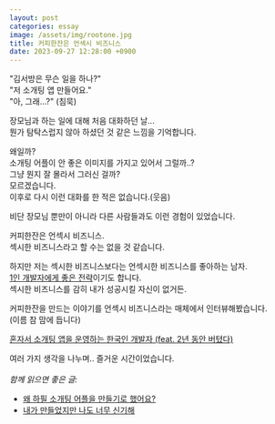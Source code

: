 ```yaml
---
layout: post
categories: essay
image: /assets/img/rootone.jpg
title: 커피한잔은 언섹시 비즈니스
date: 2023-09-27 12:28:00 +0900
---
```


"김서방은 무슨 일을 하나?"  
"저 소개팅 앱 만들어요."  
"아, 그래...?" (침묵)

장모님과 하는 일에 대해 처음 대화하던 날...  
뭔가 탐탁스럽지 않아 하셨던 것 같은 느낌을 기억합니다.

왜일까?  
소개팅 어플이 안 좋은 이미지를 가지고 있어서 그럴까..?  
그냥 뭔지 잘 몰라서 그러신 걸까?  
모르겠습니다.  
이후로 다시 이런 대화를 한 적은 없습니다.(웃음)

비단 장모님 뿐만이 아니라 다른 사람들과도 이런 경험이 있었습니다.  

커피한잔은 언섹시 비즈니스.  
섹시한 비즈니스라고 할 수는 없을 것 같습니다.  

하지만 저는 섹시한 비즈니스보다는 언섹시한 비즈니스를 좋아하는 남자.  
[1인 개발자에게 좋은 전략](/essay/2022/11/22/small-market.html)이기도 합니다.    
섹시한 비즈니스를 감히 내가 성공시킬 자신이 없거든.

커피한잔을 만드는 이야기를 언섹시 비즈니스라는 매체에서 인터뷰해봤습니다.  
(이름 참 맘에 듭니다)  

[혼자서 소개팅 앱을 운영하는 한국인 개발자 (feat. 2년 동안 버텼다)](https://maily.so/unsexybusinesskr/posts/227a55c8)  

여러 가지 생각을 나누며.. 즐거운 시간이었습니다.
<br>
<br>
*함께 읽으면 좋은 글:*
* [왜 하필 소개팅 어플을 만들기로 했어요?](/essay/2021/09/07/왜-하필-소개팅-어플을-만들기로-했어요.html)
* [내가 만들었지만 나도 너무 신기해](/essay/2022/05/04/code-is-magic.html)